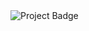 <img src="https://ci.appveyor.com/api/projects/status/github/shahed011/ranaitfleur?svg=true" alt="Project Badge">
